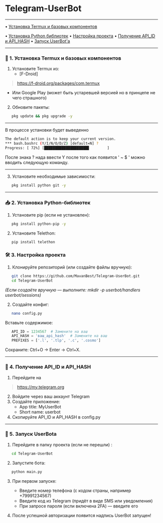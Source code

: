 # Telegram-UserBot

---

• [Установка Termux и базовых компонентов](https://github.com/MavanBest/Telegram-UserBot/blob/main/README.md#-1-%D1%83%D1%81%D1%82%D0%B0%D0%BD%D0%BE%D0%B2%D0%BA%D0%B0-termux-%D0%B8-%D0%B1%D0%B0%D0%B7%D0%BE%D0%B2%D1%8B%D1%85-%D0%BA%D0%BE%D0%BC%D0%BF%D0%BE%D0%BD%D0%B5%D0%BD%D1%82%D0%BE%D0%B2) 

• [Установка Python библиотек](https://github.com/MavanBest/Telegram-UserBot/blob/main/README.md#-2-%D1%83%D1%81%D1%82%D0%B0%D0%BD%D0%BE%D0%B2%D0%BA%D0%B0-python-%D0%B1%D0%B8%D0%B1%D0%BB%D0%B8%D0%BE%D1%82%D0%B5%D0%BA) 
• [Настройка проекта](https://github.com/MavanBest/Telegram-UserBot/blob/main/README.md#-3-%D0%BD%D0%B0%D1%81%D1%82%D1%80%D0%BE%D0%B9%D0%BA%D0%B0-%D0%BF%D1%80%D0%BE%D0%B5%D0%BA%D1%82%D0%B0) 
• [Получение API_ID и API_HASH](https://github.com/MavanBest/Telegram-UserBot/blob/main/README.md#-4-%D0%BF%D0%BE%D0%BB%D1%83%D1%87%D0%B5%D0%BD%D0%B8%D0%B5-api_id-%D0%B8-api_hash) 
• [Запуск UserBot'а](https://github.com/MavanBest/Telegram-UserBot/blob/main/README.md#-5-%D0%B7%D0%B0%D0%BF%D1%83%D1%81%D0%BA-userbot%D0%B0) 

---

### 🔧 1. Установка Termux и базовых компонентов
1. Установите Termux из:
   - [F-Droid]
> https://f-droid.org/packages/com.termux
   - Или Google Play (может быть устаревшей версией но в принцепе не чего страшного)

2. Обновите пакеты:
  
```bash
   pkg update && pkg upgrade -y
   ```

---
В процессе установки будет выведенно 
```bash
The default action is to keep your current version.
*** bash.bashrc (Y/I/N/O/D/Z) [default=N] ?
Progress: [ 72%] [████████████████████▋        ]
   ```

После знака ? нада ввести Y после того как появится 
' ~ $ ' можно вводить следующую команду.

---

3. Установите необходимые зависимости:
  
```bash
   pkg install python git -y
   ```

---

### 📥 2. Установка Python-библиотек
1. Установите pip (если не установлен):
  
```bash
   pkg install python-pip -y
   ```

2. Установите Telethon:
  
```bash
   pip install telethon
   ```


### 🛠 3. Настройка проекта
1. Клонируйте репозиторий (или создайте файлы вручную):
  
```bash
   git clone https://github.com/MavanBest/Telegram-UserBot.git
   cd Telegram-UserBot
   ```

   *(Если создаёте вручную — выполните: mkdir -p userbot/handlers userbot/sessions)*

2. Создайте конфиг:
  
```bash
   nano config.py
   ```

   Вставьте содержимое:
  
```python
   API_ID = 1234567  # Замените на ваш
   API_HASH = 'ваш_api_hash'  # Замените на ваш
   PREFIXES = ['.l', '.tlp', '.c', '.cosmo']
   ```

   Сохраните: Ctrl+O → Enter → Ctrl+X.

---

### 🔑 4. Получение API_ID и API_HASH
1. Перейдите на
> https://my.telegram.org
2. Войдите через ваш аккаунт Telegram
3. Создайте приложение:
   - App title: MyUserBot
   - Short name: userbot
4. Скопируйте API_ID и API_HASH в config.py

---

### 🚀 5. Запуск UserBotа
1. Перейдите в папку проекта (если не перешли) :
  
```bash
   cd Telegram-UserBot
   ```

2. Запустите бота:
  
```bash
   python main.py
   ```

3. При первом запуске:
   - Введите номер телефона (с кодом страны, например +79991234567)
   - Введите код из Telegram (придёт в виде SMS или уведомления)
   - При запросе пароля (если включена 2FA) — введите его

4. После успешной авторизации появится надпись UserBot запущен!

